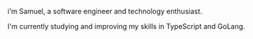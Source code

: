 i'm Samuel, a software engineer and technology enthusiast.

I'm currently studying and improving my skills in TypeScript and GoLang.
